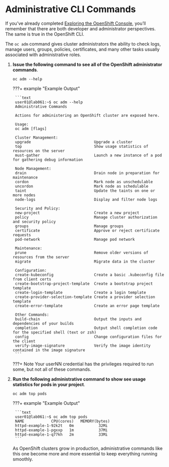 # Administrative CLI Commands

If you’ve already completed [Exploring the OpenShift Console](../lab001/lab001-1.md), you’ll remember that there are both developer and administrator perspectives. The same is true in the OpenShift CLI. 

The `oc adm` command gives cluster administrators the ability to check logs, manage users, groups, policies, certificates, and many other tasks usually associated with administrative roles.

1. **Issue the following command to see all of the OpenShift administrator commands**.

    ```text
    oc adm --help
    ```

    ???+ example "Example Output"

        ```text
        user01@lab061:~$ oc adm --help
        Administrative Commands

        Actions for administering an OpenShift cluster are exposed here.

        Usage:
        oc adm [flags]

        Cluster Management:
        upgrade                            Upgrade a cluster
        top                                Show usage statistics of resources on the server
        must-gather                        Launch a new instance of a pod for gathering debug information

        Node Management:
        drain                              Drain node in preparation for maintenance
        cordon                             Mark node as unschedulable
        uncordon                           Mark node as schedulable
        taint                              Update the taints on one or more nodes
        node-logs                          Display and filter node logs

        Security and Policy:
        new-project                        Create a new project
        policy                             Manage cluster authorization and security policy
        groups                             Manage groups
        certificate                        Approve or reject certificate requests
        pod-network                        Manage pod network

        Maintenance:
        prune                              Remove older versions of resources from the server
        migrate                            Migrate data in the cluster

        Configuration:
        create-kubeconfig                  Create a basic .kubeconfig file from client certs
        create-bootstrap-project-template  Create a bootstrap project template
        create-login-template              Create a login template
        create-provider-selection-template Create a provider selection template
        create-error-template              Create an error page template

        Other Commands:
        build-chain                        Output the inputs and dependencies of your builds
        completion                         Output shell completion code for the specified shell (text or zsh)
        config                             Change configuration files for the client
        verify-image-signature             Verify the image identity contained in the image signature
        ```

    ???+ Note
        Your userNN credential has the privileges required to run some, but not all of these commands.

1. **Run the following administrative command to show see usage statistics for pods in your project**.

    ```text
    oc adm top pods
    ```

    ???+ example "Example Output"

        ```text
        user01@lab061:~$ oc adm top pods
        NAME            CPU(cores)   MEMORY(bytes)   
        httpd-example-1-92k2t   0m           32Mi
        httpd-example-1-pgxxp   1m           37Mi
        httpd-example-1-q77kh   2m           33Mi
        ```

    As OpenShift clusters grow in production, administrative commands like this one become more and more essential to keep everything running smoothly.
